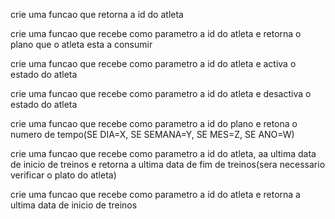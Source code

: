 crie uma funcao que retorna a id do atleta

crie uma funcao que recebe como parametro a id do atleta e retorna o plano que o atleta esta a consumir

crie uma funcao que recebe como parametro a id do atleta e  activa o estado do atleta

crie uma funcao que recebe como parametro a id do atleta e desactiva o estado do atleta

crie uma funcao que recebe como parametro a id do plano e retona o numero de tempo(SE DIA=X, SE SEMANA=Y, SE MES=Z, SE ANO=W)

crie uma funcao que recebe como parametro a id do atleta, aa ultima data de inicio de treinos e retorna a ultima data de fim de treinos(sera necessario verificar o plato do atleta)

crie uma funcao que recebe como parametro a id do atleta e retorna a ultima data de inicio de treinos
